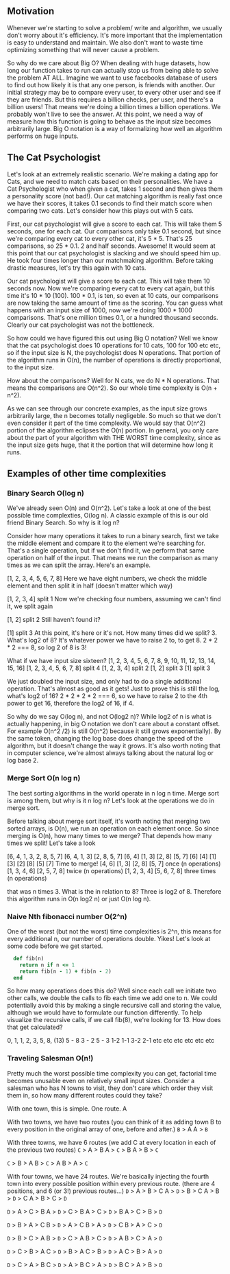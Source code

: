 ## Motivation

Whenever we're starting to solve a problem/ write and algorithm, we usually don't worry about it's efficiency. It's more important that the implementation is easy to understand and maintain. We also don't want to waste time optimizing something that will never cause a problem.

So why do we care about Big O? When dealing with huge datasets, how long our function takes to run can actually stop us from being able to solve the problem AT ALL. Imagine we want to use facebooks database of users to find out how likely it is that any one person, is friends with another. Our initial strategy may be to compare every user, to every other user and see if they are friends. But this requires a billion checks, per user, and there's a billion users! That means we're doing a billion times a billion operations. We probably won't live to see the answer. At this point, we need a way of measure how this function is going to behave as the input size becomes arbitrarily large. Big O notation is a way of formalizing how well an algorithm performs on huge inputs.

## The Cat Psychologist

Let's look at an extremely realistic scenario. We're making a dating app for Cats, and we need to match cats based on their personalities. We have a Cat Psychologist who when given a cat, takes 1 second and then gives them a personality score (not bad!). Our cat matching algorithm is really fast once we have their scores, it takes 0.1 seconds to find their match score when comparing two cats. Let's consider how this plays out with 5 cats.

First, our cat psychologist will give a score to each cat. This will take them 5 seconds, one for each cat. Our comparisons only take 0.1 second, but since we're comparing every cat to every other cat, it's 5 * 5. That's 25 comparisons, so 25 * 0.1. 2 and half seconds. Awesome! It would seem at this point that our cat psychologist is slacking and we should speed him up. He took four times longer than our matchmaking algorithm. Before taking drastic measures, let's try this again with 10 cats.

Our cat psychologist will give a score to each cat. This will take them 10 seconds now. Now we're comparing every cat to every cat again, but this time it's 10 * 10 (100). 100 * 0.1, is ten, so even at 10 cats, our comparisons are now taking the same amount of time as the scoring. You can guess what happens with an input size of 1000, now we're doing 1000 * 1000 comparisons. That's one million times 0.1, or a hundred thousand seconds. Clearly our cat psychologist was not the bottleneck.

So how could we have figured this out using Big O notation? Well we know that the cat psychologist does 10 operations for 10 cats, 100 for 100 etc etc, so if the input size is N, the psychologist does N operations. That portion of the algorithm runs in O(n), the number of operations is directly proportional, to the input size.

How about the comparisons? Well for N cats, we do N * N operations. That means the comparisons are O(n^2). So our whole time complexity is O(n + n^2).

As we can see through our concrete examples, as the input size grows arbitrarily large, the n becomes totally negligeble. So much so that we don't even consider it part of the time complexity. We would say that O(n^2) portion of the algorithm eclipses the O(n) portion. In general, you only care about the part of your algorithm with THE WORST time complexity, since as the input size gets huge, that it the portion that will determine how long it runs.


## Examples of other time complexities

### Binary Search O(log n)

We've already seen O(n) and O(n^2). Let's take a look at one of the best possible time complexties, O(log n). A classic example of this is our old friend Binary Search. So why is it log n?

Consider how many operations it takes to run a binary search, first we take the middle element and compare it to the element we're searching for. That's a single operation, but if we don't find it, we perform that same operation on half of the input. That means we run the comparison as many times as we can split the array. Here's an example.


[1, 2, 3, 4, 5, 6, 7, 8]
Here we have eight numbers, we check the middle element and then split it in half (doesn't matter which way)

[1, 2, 3, 4] split 1
Now we're checking four numbers, assuming we can't find it, we split again

[1, 2] split 2
Still haven't found it?

[1] split 3
At this point, it's here or it's not. How many times did we split? 3. What's log2 of 8? It's whatever power we have to raise 2 to, to get 8. 2 * 2 * 2 === 8, so log 2 of 8 is 3!

What if we have input size sixteen?
[1, 2, 3, 4, 5, 6, 7, 8, 9, 10, 11, 12, 13, 14, 15, 16]
[1, 2, 3, 4, 5, 6, 7, 8] split 4
[1, 2, 3, 4] split 2
[1, 2] split 3
[1] split 3

We just doubled the input size, and only had to do a single additional operation. That's almost as good as it gets! Just to prove this is still the log, what's log2 of 16? 2 * 2 * 2 * 2 === 6, so we have to raise 2 to the 4th power to get 16, therefore the log2 of 16, if 4.

So why do we say O(log n), and not O(log2 n)? While log2 of n is what is actually happening, in big O notation we don't care about a constant offset. For example O(n^2 /2) is still O(n^2) because it still grows exponentially). By the same token, changing the log base does change the speed of the algorithm, but it doesn't change the way it grows. It's also worth noting that in computer science, we're almost always talking about the natural log or log base 2.

### Merge Sort O(n log n)

The best sorting algorithms in the world operate in n log n time. Merge sort is among them, but why is it n log n? Let's look at the operations we do in merge sort.

Before talking about merge sort itself, it's worth noting that merging two sorted arrays, is O(n), we run an operation on each element once. So since merging is O(n), how many times to we merge? That depends how many times we split! Let's take a look

[6, 4, 1, 3, 2, 8, 5, 7]
[6, 4, 1, 3] [2, 8, 5, 7]
[6, 4] [1, 3] [2, 8] [5, 7]
[6] [4] [1] [3] [2] [8] [5] [7]
Time to merge!
[4, 6] [1, 3] [2, 8] [5, 7] once (n operations)
[1, 3, 4, 6] [2, 5, 7, 8] twice (n operations)
[1, 2, 3, 4] [5, 6, 7, 8] three times (n operations)

that was n times 3. What is the in relation to 8? Three is log2 of 8. Therefore this algorithm runs in O(n log2 n) or just O(n log n).

### Naive Nth fibonacci number O(2^n)

One of the worst (but not the worst) time complexities is 2^n, this means for every additional n, our number of operations double. Yikes! Let's look at some code before we get started.

```ruby
  def fib(n)
    return n if n <= 1
    return fib(n - 1) + fib(n - 2)
  end
```

So how many operations does this do? Well since each call we initiate two other calls, we double the calls to fib each time we add one to n. We could potentially avoid this by making a single recursive call and storing the value, although we would have to formulate our function differently. To help visualize the recursive calls, if we call fib(8), we're looking for 13. How does that get calculated?

0, 1, 1, 2, 3, 5, 8, (13)
                     5 - 8
                 3 - 2    5 - 3
               1-2  1-1  3-2  2-1
           etc etc etc    etc etc etc



### Traveling Salesman O(n!)

Pretty much the worst possible time complexity you can get, factorial time becomes unusable even on relatively small input sizes. Consider a salesman who has N towns to visit, they don't care which order they visit them in, so how many different routes could they take?

With one town, this is simple. One route.
A

With two towns, we have two routes (you can think of it as adding town B to every position in the original array of one, before and after.)
`B` > A
A > `B`

With three towns, we have 6 routes (we add C at every location in each of the previous two routes)
`C` > A > B
A > `C` > B
A > B > `C`

`C` > B > A
B > `C` > A
B > A > `C`

With four towns, we have 24 routes. We're basically injecting the fourth town into every possible position within every previous route. (there are 4 positions, and 6 (or 3!) previous routes...)
`D` > A > B > C
A > `D` > B > C
A > B > `D` > C
A > B > C > `D`

`D` > A > C > B
A > `D` > C > B
A > C > `D` > B
A > C > B > `D`

`D` > B > A > C
B > `D` > A > C
B > A > `D` > C
B > A > C > `D`

`D` > B > C > A
B > `D` > C > A
B > C > `D` > A
B > C > A > `D`

`D` > C > B > A
C > `D` > B > A
C > B > `D` > A
C > B > A > `D`

`D` > C > A > B
C > `D` > A > B
C > A > `D` > B
C > A > B > `D`

